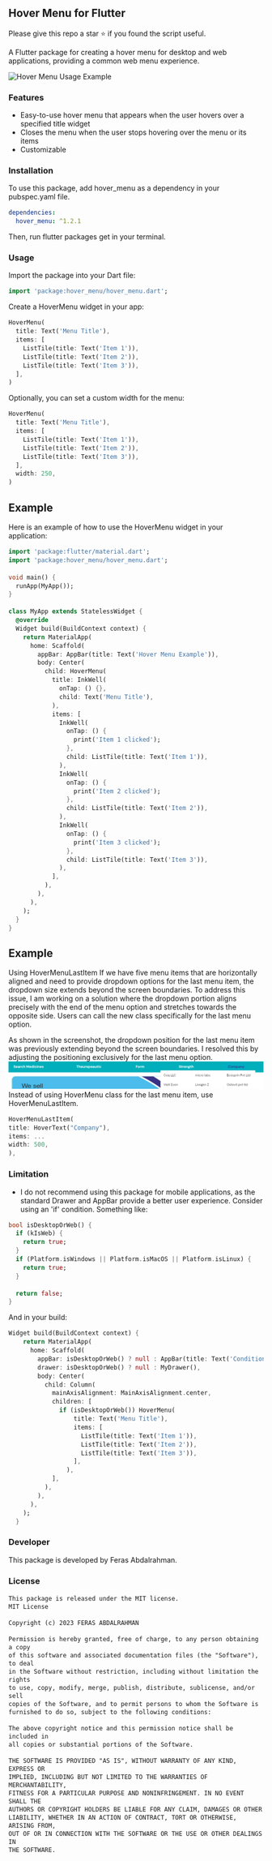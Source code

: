## Hover Menu for Flutter
Please give this repo a star ⭐ if you found the script useful.

A Flutter package for creating a hover menu for desktop and web applications, providing a common web menu experience.

![Hover Menu Usage Example](https://raw.githubusercontent.com/doonfrs/hover_menu/cb0f0abda152ccfaf05fb9f075f9a8a903c406f9/example/assets/example.gif)

### Features
- Easy-to-use hover menu that appears when the user hovers over a specified title widget
- Closes the menu when the user stops hovering over the menu or its items
- Customizable

### Installation
To use this package, add hover_menu as a dependency in your pubspec.yaml file.
```yaml
dependencies:
  hover_menu: ^1.2.1
```
Then, run flutter packages get in your terminal.

### Usage
Import the package into your Dart file:
```dart
import 'package:hover_menu/hover_menu.dart';
```
Create a HoverMenu widget in your app:
```dart
HoverMenu(
  title: Text('Menu Title'),
  items: [
    ListTile(title: Text('Item 1')),
    ListTile(title: Text('Item 2')),
    ListTile(title: Text('Item 3')),
  ],
)
```
Optionally, you can set a custom width for the menu:
```dart
HoverMenu(
  title: Text('Menu Title'),
  items: [
    ListTile(title: Text('Item 1')),
    ListTile(title: Text('Item 2')),
    ListTile(title: Text('Item 3')),
  ],
  width: 250,
)
```
## Example
Here is an example of how to use the HoverMenu widget in your application:
```dart
import 'package:flutter/material.dart';
import 'package:hover_menu/hover_menu.dart';

void main() {
  runApp(MyApp());
}

class MyApp extends StatelessWidget {
  @override
  Widget build(BuildContext context) {
    return MaterialApp(
      home: Scaffold(
        appBar: AppBar(title: Text('Hover Menu Example')),
        body: Center(
          child: HoverMenu(
            title: InkWell(
              onTap: () {},
              child: Text('Menu Title'),
            ),
            items: [
              InkWell(
                onTap: () {
                  print('Item 1 clicked');
                },
                child: ListTile(title: Text('Item 1')),
              ),
              InkWell(
                onTap: () {
                  print('Item 2 clicked');
                },
                child: ListTile(title: Text('Item 2')),
              ),
              InkWell(
                onTap: () {
                  print('Item 3 clicked');
                },
                child: ListTile(title: Text('Item 3')),
              ),
            ],
          ),
        ),
      ),
    );
  }
}
```
## Example
Using HoverMenuLastItem
If we have five menu items that are horizontally aligned and need to provide dropdown options for the last menu item, the dropdown size extends beyond the screen boundaries. To address this issue, I am working on a solution where the dropdown portion aligns precisely with the end of the menu option and stretches towards the opposite side. Users can call the new class specifically for the last menu option.

As shown in the screenshot, the dropdown position for the last menu item was previously extending beyond the screen boundaries. I resolved this by adjusting the positioning exclusively for the last menu option.
![Last Menu Usage Example](https://raw.githubusercontent.com/doonfrs/hover_menu/main/example/assets/example-last-item.png)
Instead of using HoverMenu class for the last menu item, use HoverMenuLastItem.
```dart
HoverMenuLastItem(
title: HoverText("Company"),
items: ...
width: 500,
),
```


### Limitation
- I do not recommend using this package for mobile applications, as the standard Drawer and AppBar provide a better user experience. Consider using an 'if' condition.
Something like:
```dart
bool isDesktopOrWeb() {
  if (kIsWeb) {
    return true;
  }
  if (Platform.isWindows || Platform.isMacOS || Platform.isLinux) {
    return true;
  }

  return false;
}
```
And in your build:
```dart
Widget build(BuildContext context) {
    return MaterialApp(
      home: Scaffold(
        appBar: isDesktopOrWeb() ? null : AppBar(title: Text('Conditional Widget Example')),
        drawer: isDesktopOrWeb() ? null : MyDrawer(),
        body: Center(
          child: Column(
            mainAxisAlignment: MainAxisAlignment.center,
            children: [
              if (isDesktopOrWeb()) HoverMenu(
                  title: Text('Menu Title'),
                  items: [
                    ListTile(title: Text('Item 1')),
                    ListTile(title: Text('Item 2')),
                    ListTile(title: Text('Item 3')),
                  ],
                ),
            ],
          ),
        ),
      ),
    );
  }
```

### Developer
This package is developed by Feras Abdalrahman.

### License
```
This package is released under the MIT license.
MIT License

Copyright (c) 2023 FERAS ABDALRAHMAN

Permission is hereby granted, free of charge, to any person obtaining a copy
of this software and associated documentation files (the "Software"), to deal
in the Software without restriction, including without limitation the rights
to use, copy, modify, merge, publish, distribute, sublicense, and/or sell
copies of the Software, and to permit persons to whom the Software is
furnished to do so, subject to the following conditions:

The above copyright notice and this permission notice shall be included in
all copies or substantial portions of the Software.

THE SOFTWARE IS PROVIDED "AS IS", WITHOUT WARRANTY OF ANY KIND, EXPRESS OR
IMPLIED, INCLUDING BUT NOT LIMITED TO THE WARRANTIES OF MERCHANTABILITY,
FITNESS FOR A PARTICULAR PURPOSE AND NONINFRINGEMENT. IN NO EVENT SHALL THE
AUTHORS OR COPYRIGHT HOLDERS BE LIABLE FOR ANY CLAIM, DAMAGES OR OTHER
LIABILITY, WHETHER IN AN ACTION OF CONTRACT, TORT OR OTHERWISE, ARISING FROM,
OUT OF OR IN CONNECTION WITH THE SOFTWARE OR THE USE OR OTHER DEALINGS IN
THE SOFTWARE.
```

